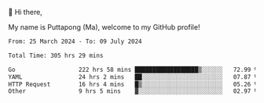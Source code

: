 👋 Hi there,

My name is Puttapong (Ma), welcome to my GitHub profile!

<!--START_SECTION:waka-->

```txt
From: 25 March 2024 - To: 09 July 2024

Total Time: 305 hrs 29 mins

Go                  222 hrs 58 mins ██████████████████▒░░░░░░   72.99 %
YAML                24 hrs 2 mins   ██░░░░░░░░░░░░░░░░░░░░░░░   07.87 %
HTTP Request        16 hrs 4 mins   █▒░░░░░░░░░░░░░░░░░░░░░░░   05.26 %
Other               9 hrs 5 mins    ▓░░░░░░░░░░░░░░░░░░░░░░░░   02.97 %
```

<!--END_SECTION:waka-->
